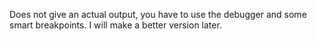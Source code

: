 Does not give an actual output, you have to use the debugger and some smart breakpoints. I will make a better version later.
